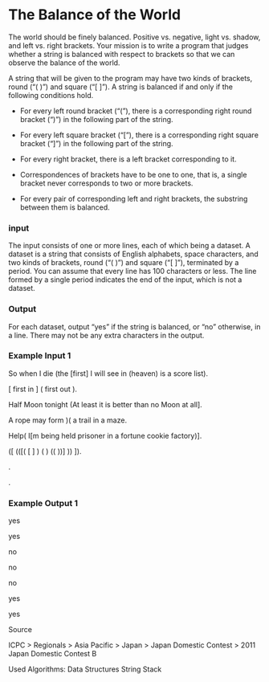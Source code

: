 # The Balance of the World

The world should be finely balanced. Positive vs. negative, light vs. shadow, and left vs. right brackets. Your mission is to write a program that judges whether a string is balanced with respect to brackets so that we can observe the balance of the world.

A string that will be given to the program may have two kinds of brackets, round (“( )”) and square (“[ ]”). A string is balanced if and only if the following conditions hold.

+ For every left round bracket (“(”), there is a corresponding right round bracket (“)”) in the following part of the string.

+ For every left square bracket (“[”), there is a corresponding right square bracket (“]”) in the following part of the string.

+ For every right bracket, there is a left bracket corresponding to it.

+ Correspondences of brackets have to be one to one, that is, a single bracket never corresponds to two or more brackets.

+ For every pair of corresponding left and right brackets, the substring between them is balanced.

### input

The input consists of one or more lines, each of which being a dataset. A dataset is a string that consists of English alphabets, space characters, and two kinds of brackets, round (“( )”) and square (“[ ]”), terminated by a period. You can assume that every line has 100 characters or less. The line formed by a single period indicates the end of the input, which is not a dataset.

### Output

For each dataset, output “yes” if the string is balanced, or “no” otherwise, in a line. There may not be any extra characters in the output.

### Example Input 1

So when I die (the [first] I will see in (heaven) is a score list).

[ first in ] ( first out ).

Half Moon tonight (At least it is better than no Moon at all].

A rope may form )( a trail in a maze.

Help( I[m being held prisoner in a fortune cookie factory)].

([ (([( [ ] ) ( ) (( ))] )) ]).

 .
 
.

### Example Output 1

yes

yes

no

no

no

yes

yes

Source

ICPC > Regionals > Asia Pacific > Japan > Japan Domestic Contest > 2011 Japan Domestic Contest B

Used Algorithms:
Data Structures
String
Stack
